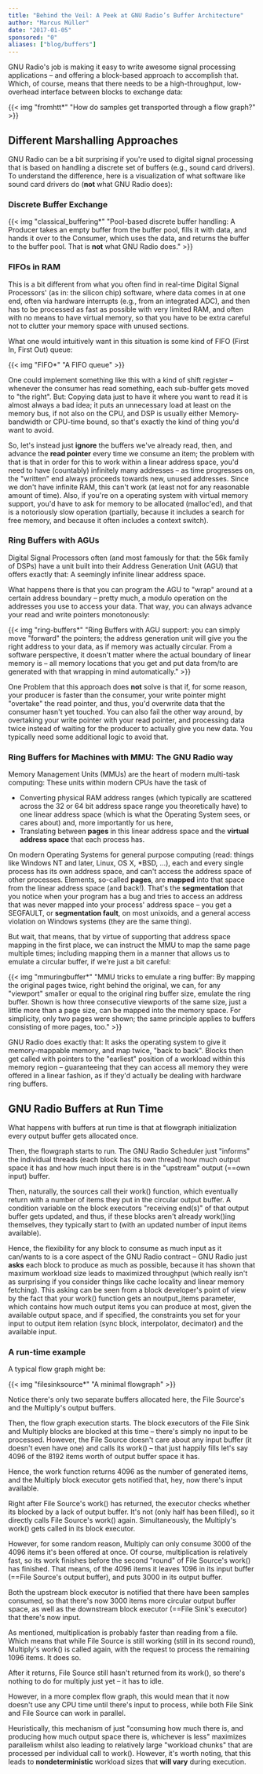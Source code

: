 ```yaml
---
title: "Behind the Veil: A Peek at GNU Radio’s Buffer Architecture"
author: "Marcus Müller"
date: "2017-01-05"
sponsored: "0"
aliases: ["blog/buffers"]
---
```

GNU Radio's job is making it easy to write awesome signal processing applications – and offering a block-based approach to accomplish that. Which, of course, means that there needs to be a high-throughput, low-overhead interface between blocks to exchange data:

{{< img "fromhtt*" "How do samples get transported through a flow graph?" >}}

## Different Marshalling Approaches

GNU Radio can be a bit surprising if you're used to digital signal processing that is based on handling a discrete set of buffers (e.g., sound card drivers). To understand the difference, here is a visualization of what software like sound card drivers do (**not** what GNU Radio does):

### Discrete Buffer Exchange

{{< img "classical_buffering*" "Pool-based discrete buffer handling: A Producer takes an empty buffer from the buffer pool, fills it with data, and hands it over to the Consumer, which uses the data, and returns the buffer to the buffer pool. That is **not** what GNU Radio does." >}}

### FIFOs in RAM

This is a bit different from what you often find in real-time Digital Signal Processors' (as in: the silicon chip) software, where data comes in at one end, often via hardware interrupts (e.g., from an integrated ADC), and then has to be processed as fast as possible with very limited RAM, and often with no means to have virtual memory, so that you have to be extra careful not to clutter your memory space with unused sections.

What one would intuitively want in this situation is some kind of FIFO (First In, First Out) queue:

{{< img "FIFO*" "A FIFO queue" >}}

One could implement something like this with a kind of shift register – whenever the consumer has read something, each sub-buffer gets moved to "the right". But: Copying data just to have it where you want to read it is almost always a bad idea; it puts an unnecessary load at least on the memory bus, if not also on the CPU, and DSP is usually either Memory-bandwidth or CPU-time bound, so that's exactly the kind of thing you'd want to avoid.

So, let's instead just **ignore** the buffers we've already read, then, and advance the **read pointer** every time we consume an item; the problem with that is that in order for this to work within a linear address space, you'd need to have (countably) infinitely many addresses – as time progresses on, the "written" end always proceeds towards new, unused addresses. Since we don't have infinite RAM, this can't work (at least not for any reasonable amount of time). Also, if you're on a operating system with virtual memory support, you'd have to ask for memory to be allocated (malloc'ed), and that is a notoriously slow operation (partially, because it includes a search for free memory, and because it often includes a context switch).

### Ring Buffers with AGUs

Digital Signal Processors often (and most famously for that: the 56k family of DSPs) have a unit built into their Address Generation Unit (AGU) that offers exactly that: A seemingly infinite linear address space.

What happens there is that you can program the AGU to "wrap" around at a certain address boundary – pretty much, a modulo operation on the addresses you use to access your data. That way, you can always advance your read and write pointers monotonously:

{{< img "ring-buffers*" "Ring Buffers with AGU support: you can simply move \"forward\" the pointers; the address generation unit will give you the right address to your data, as if memory was actually circular. From a software perspective, it doesn't matter where the actual boundary of linear memory is – all memory locations that you get and put data from/to are generated with that wrapping in mind automatically." >}}

One Problem that this approach does **not** solve is that if, for some reason, your producer is faster than the consumer, your write pointer might "overtake" the read pointer, and thus, you'd overwrite data that the consumer hasn't yet touched. You can also fail the other way around, by overtaking your write pointer with your read pointer, and processing data twice instead of waiting for the producer to actually give you new data. You typically need some additional logic to avoid that.

### Ring Buffers for Machines with MMU: The GNU Radio way

Memory Management Units (MMUs) are the heart of modern multi-task computing: These units within modern CPUs have the task of

- Converting physical RAM address ranges (which typically are scattered across the 32 or 64 bit address space range you theoretically have) to one linear address space (which is what the Operating System sees, or cares about) and, more importantly for us here,
- Translating between **pages** in this linear address space and the **virtual address space** that each process has.

On modern Operating Systems for general purpose computing (read: things like Windows NT and later, Linux, OS X, *BSD, …), each and every single process has its own address space, and can't access the address space of other processes. Elements, so-called **pages**, are **mapped** into that space from the linear address space (and back!). That's the **segmentation** that you notice when your program has a bug and tries to access an address that was never mapped into your process' address space &#8211; you get a SEGFAULT, or **segmentation fault**, on most unixoids, and a general access violation on Windows systems (they are the same thing).

But wait, that means, that by virtue of supporting that address space mapping in the first place, we can instruct the MMU to map the same page multiple times; including mapping them in a manner that allows us to emulate a circular buffer, if we're just a bit careful:

{{< img "mmuringbuffer*" "MMU tricks to emulate a ring buffer: By mapping the original pages twice, right behind the original, we can, for any "viewport" smaller or equal to the original ring buffer size, emulate the ring buffer. Shown is how three consecutive viewports of the same size, just a little more than a page size, can be mapped into the memory space. For simplicity, only two pages were shown; the same principle applies to buffers consisting of more pages, too." >}}

GNU Radio does exactly that: It asks the operating system to give it memory-mappable memory, and map twice, "back to back". Blocks then get called with pointers to the "earliest" position of a workload within this memory region – guaranteeing that they can access all memory they were offered in a linear fashion, as if they'd actually be dealing with hardware ring buffers.

## GNU Radio Buffers at Run Time

What happens with buffers at run time is that at flowgraph initialization every output buffer gets allocated once.

Then, the flowgraph starts to run. The GNU Radio Scheduler just "informs" the individual threads (each block has its own thread) how much output space it has and how much input there is in the "upstream" output (==own input) buffer.

Then, naturally, the sources call their work() function, which eventually return with a number of items they put in the circular output buffer. A condition variable on the block executors "receiving end(s)" of that output buffer gets updated, and thus, if these blocks aren't already work()ing themselves, they typically start to (with an updated number of input items available).

Hence, the flexibility for any block to consume as much input as it can/wants to is a core aspect of the GNU Radio contract – GNU Radio just <b class="moz-txt-star">asks</b> each block to produce as much as possible, because it has shown that maximum workload size leads to maximized throughput (which really isn't as surprising if you consider things like cache locality and linear memory fetching). This asking can be seen from a block developer's point of view by the fact that your work() function gets an noutput_items parameter, which contains how much output items you can produce at most, given the available output space, and if specified, the constraints you set for your input to output item relation (sync block, interpolator, decimator) and the available input.

### A run-time example

A typical flow graph might be:

{{< img "filesinksource*" "A minimal flowgraph" >}}

Notice there's only two separate buffers allocated here, the File Source's and the Multiply's output buffers.

Then, the flow graph execution starts. The block executors of the File Sink and Multiply blocks are blocked at this time – there's simply no input to be processed. However, the File Source doesn't care about any input buffer (it doesn't even have one) and calls its work() – that just happily fills let's say 4096 of the 8192 items worth of output buffer space it has.

Hence, the work function returns 4096 as the number of generated items, and the Multiply block executor gets notified that, hey, now there's input available.

Right after File Source's work() has returned, the executor checks whether its blocked by a lack of output buffer. It's not (only half has been filled), so it directly calls File Source's work() again. Simultaneously, the Multiply's work() gets called in its block executor.

However, for some random reason, Multiply can only consume 3000 of the 4096 items it's been offered at once. Of course, multiplication is relatively fast, so its work finishes before the second "round" of File Source's work() has finished. That means, of the 4096 items it leaves 1096 in its input buffer (==File Source's output buffer), and puts 3000 in its output buffer.

Both the upstream block executor is notified that there have been samples consumed, so that there's now 3000 items more circular output buffer space, as well as the downstream block executor (==File Sink's executor) that there's now input.

As mentioned, multiplication is probably faster than reading from a file. Which means that while File Source is still working (still in its second round), Multiply's work() is called again, with the request to process the remaining 1096 items. It does so.

After it returns, File Source still hasn't returned from its work(), so there's nothing to do for multiply just yet – it has to idle.

However, in a more complex flow graph, this would mean that it now doesn't use any CPU time until there's input to process, while both File Sink and File Source can work in parallel.

Heuristically, this mechanism of just "consuming how much there is, and producing how much output space there is, whichever is less" maximizes parallelism whilst also leading to relatively large "workload chunks" that are processed per individual call to work(). However, it's worth noting, that this leads to **nondeterministic** workload sizes that **will vary** during execution.

